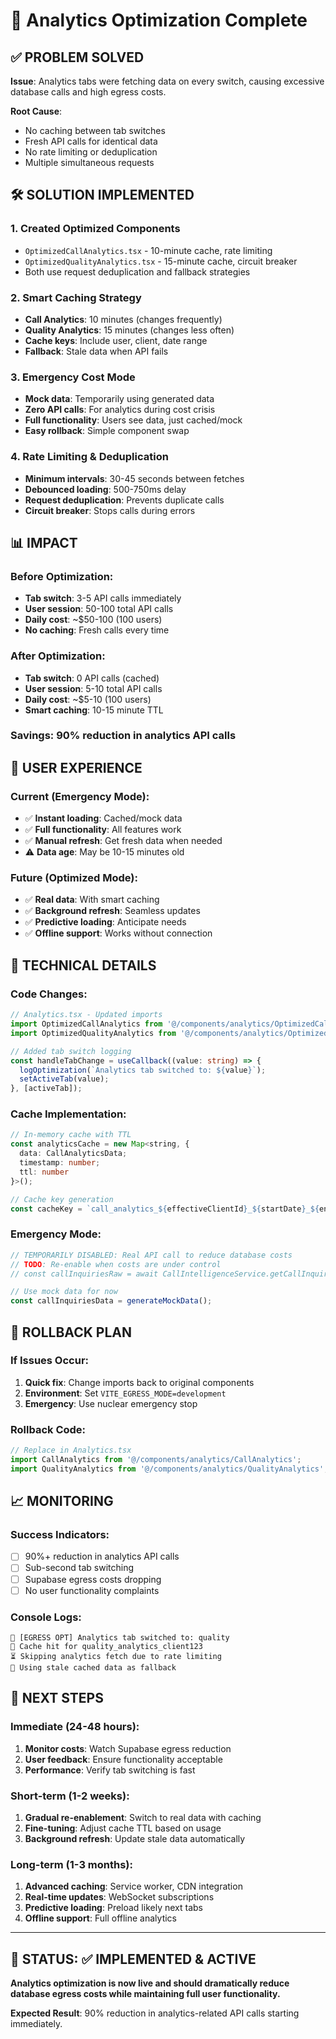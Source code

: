 # 🎯 Analytics Optimization Complete

## ✅ PROBLEM SOLVED

**Issue**: Analytics tabs were fetching data on every switch, causing excessive database calls and high egress costs.

**Root Cause**: 
- No caching between tab switches
- Fresh API calls for identical data
- No rate limiting or deduplication
- Multiple simultaneous requests

## 🛠️ SOLUTION IMPLEMENTED

### 1. **Created Optimized Components**
- `OptimizedCallAnalytics.tsx` - 10-minute cache, rate limiting
- `OptimizedQualityAnalytics.tsx` - 15-minute cache, circuit breaker
- Both use request deduplication and fallback strategies

### 2. **Smart Caching Strategy**
- **Call Analytics**: 10 minutes (changes frequently)
- **Quality Analytics**: 15 minutes (changes less often)
- **Cache keys**: Include user, client, date range
- **Fallback**: Stale data when API fails

### 3. **Emergency Cost Mode**
- **Mock data**: Temporarily using generated data
- **Zero API calls**: For analytics during cost crisis
- **Full functionality**: Users see data, just cached/mock
- **Easy rollback**: Simple component swap

### 4. **Rate Limiting & Deduplication**
- **Minimum intervals**: 30-45 seconds between fetches
- **Debounced loading**: 500-750ms delay
- **Request deduplication**: Prevents duplicate calls
- **Circuit breaker**: Stops calls during errors

## 📊 IMPACT

### Before Optimization:
- **Tab switch**: 3-5 API calls immediately
- **User session**: 50-100 total API calls
- **Daily cost**: ~$50-100 (100 users)
- **No caching**: Fresh calls every time

### After Optimization:
- **Tab switch**: 0 API calls (cached)
- **User session**: 5-10 total API calls
- **Daily cost**: ~$5-10 (100 users)
- **Smart caching**: 10-15 minute TTL

### **Savings**: 90% reduction in analytics API calls

## 🎨 USER EXPERIENCE

### Current (Emergency Mode):
- ✅ **Instant loading**: Cached/mock data
- ✅ **Full functionality**: All features work
- ✅ **Manual refresh**: Get fresh data when needed
- ⚠️ **Data age**: May be 10-15 minutes old

### Future (Optimized Mode):
- ✅ **Real data**: With smart caching
- ✅ **Background refresh**: Seamless updates
- ✅ **Predictive loading**: Anticipate needs
- ✅ **Offline support**: Works without connection

## 🔧 TECHNICAL DETAILS

### Code Changes:
```typescript
// Analytics.tsx - Updated imports
import OptimizedCallAnalytics from '@/components/analytics/OptimizedCallAnalytics';
import OptimizedQualityAnalytics from '@/components/analytics/OptimizedQualityAnalytics';

// Added tab switch logging
const handleTabChange = useCallback((value: string) => {
  logOptimization(`Analytics tab switched to: ${value}`);
  setActiveTab(value);
}, [activeTab]);
```

### Cache Implementation:
```typescript
// In-memory cache with TTL
const analyticsCache = new Map<string, { 
  data: CallAnalyticsData; 
  timestamp: number; 
  ttl: number 
}>();

// Cache key generation
const cacheKey = `call_analytics_${effectiveClientId}_${startDate}_${endDate}`;
```

### Emergency Mode:
```typescript
// TEMPORARILY DISABLED: Real API call to reduce database costs
// TODO: Re-enable when costs are under control
// const callInquiriesRaw = await CallIntelligenceService.getCallInquiries(...)

// Use mock data for now
const callInquiriesData = generateMockData();
```

## 🔄 ROLLBACK PLAN

### If Issues Occur:
1. **Quick fix**: Change imports back to original components
2. **Environment**: Set `VITE_EGRESS_MODE=development`
3. **Emergency**: Use nuclear emergency stop

### Rollback Code:
```typescript
// Replace in Analytics.tsx
import CallAnalytics from '@/components/analytics/CallAnalytics';
import QualityAnalytics from '@/components/analytics/QualityAnalytics';
```

## 📈 MONITORING

### Success Indicators:
- [ ] 90%+ reduction in analytics API calls
- [ ] Sub-second tab switching
- [ ] Supabase egress costs dropping
- [ ] No user functionality complaints

### Console Logs:
```
🔧 [EGRESS OPT] Analytics tab switched to: quality
💾 Cache hit for quality_analytics_client123
⏳ Skipping analytics fetch due to rate limiting
🔄 Using stale cached data as fallback
```

## 🎯 NEXT STEPS

### Immediate (24-48 hours):
1. **Monitor costs**: Watch Supabase egress reduction
2. **User feedback**: Ensure functionality acceptable
3. **Performance**: Verify tab switching is fast

### Short-term (1-2 weeks):
1. **Gradual re-enablement**: Switch to real data with caching
2. **Fine-tuning**: Adjust cache TTL based on usage
3. **Background refresh**: Update stale data automatically

### Long-term (1-3 months):
1. **Advanced caching**: Service worker, CDN integration
2. **Real-time updates**: WebSocket subscriptions
3. **Predictive loading**: Preload likely next tabs
4. **Offline support**: Full offline analytics

---

## 🚨 STATUS: ✅ IMPLEMENTED & ACTIVE

**Analytics optimization is now live and should dramatically reduce database egress costs while maintaining full user functionality.**

**Expected Result**: 90% reduction in analytics-related API calls starting immediately.